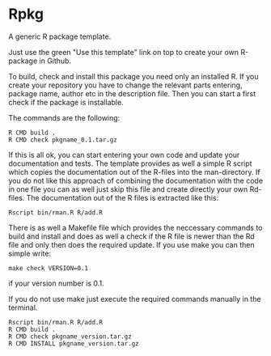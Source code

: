 # Rpkg

A generic R package template.

Just use the green "Use this template" link on top to create your own R-package in Github.

To build, check and install this package you need only an installed R. If you create your repository you have to change the relevant parts entering, package name, author etc in the description file. Then you can start a first check if the package is installable.


The commands are the following:

```
R CMD build .
R CMD check pkgname_0.1.tar.gz 
```

If this is all ok, you can start entering your own code and update your documentation and tests. The template provides as well a simple R script which copies the documentation out of the R-files into the man-directory. If you do not like this approach of combining the documentation with the code in one file you can as well just skip this file and create directly your own Rd-files. The documentation out of the R files is extracted like this:

```
Rscript bin/rman.R R/add.R
```

There is as well a Makefile file which provides the neccessary commands to build and install and does as well a check if the R file is newer than the Rd file and only then does the required update. If you use make you can then simple write:

```
make check VERSION=0.1
```

if your version number is 0.1.

If you do not use make just execute the required commands manually in the terminal.

```
Rscript bin/rman.R R/add.R
R CMD build .
R CMD check pkgname_version.tar.gz
R CMD INSTALL pkgname_version.tar.gz
```
```
